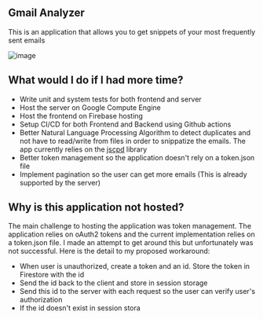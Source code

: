 ## Gmail Analyzer

This is an application that allows you to get snippets of your most frequently sent emails

![image](https://user-images.githubusercontent.com/22065489/131299267-cb898621-4f05-4d96-9bb7-0ff9315e95d4.png)

## What would I do if I had more time?

 - Write unit and system tests for both frontend and server
 - Host the server on Google Compute Engine
 - Host the frontend on Firebase hosting
 - Setup CI/CD for both Frontend and Backend using Github actions
 - Better Natural Language Processing Algorithm to detect duplicates and not have to read/write from files in order to snippatize the emails. The app currently relies on the [jscpd](https://github.com/kucherenko/jscpd) library
 - Better token management so the application doesn't rely on a token.json file
 - Implement pagination so the user can get more emails (This is already supported by the server)

## Why is this application not hosted?

The main challenge to hosting the application was token management. The application relies on oAuth2 tokens and the current implementation relies on a token.json file. I made an attempt to get around this but unfortunately was not successful. Here is the detail to my proposed workaround:

 - When user is unauthorized, create a token and an id. Store the token in Firestore with the id
 - Send the id back to the client and store in session storage
 - Send this id to the server with each request so the user can verify user's authorization
 - If the id doesn't exist in session stora
